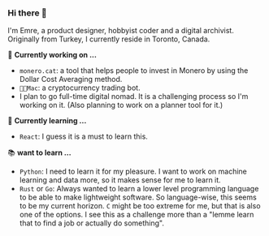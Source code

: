 ### Hi there 👋
I'm Emre, a product designer, hobbyist coder and a digital archivist. Originally from Turkey, I currently reside in Toronto, Canada. 

🔭 **Currently working on ...**
  - `monero.cat`: a tool that helps people to invest in Monero by using the Dollar Cost Averaging method.
  - `🙎🏻‍Mac`: a cryptocurrency trading bot.
  - I plan to go full-time digital nomad. It is a challenging process so I'm working on it. (Also planning to work on a planner tool for it.)

🌱 **Currently learning ...**
  - `React`: I guess it is a must to learn this.

📚 **want to learn ...**
  - `Python`: I need to learn it for my pleasure. I want to work on machine learning and data more, so it makes sense for me to learn it.
  - `Rust` or `Go`: Always wanted to learn a lower level programming language to be able to make lightweight software. So language-wise, this seems to be my current horizon. `C` might be too extreme for me, but that is also one of the options. I see this as a challenge more than a "lemme learn that to find a job or actually do something".

